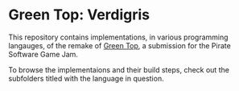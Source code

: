 # Green Top: Verdigris
This repository contains implementations, in various programming langauges, of the remake of [Green Top](https://rayo75.itch.io/green-top), a submission for the Pirate Software Game Jam.

To browse the implementaions and their build steps, check out the subfolders titled with the language in question.